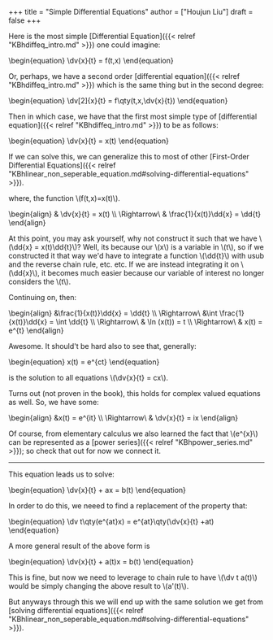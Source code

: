 +++
title = "Simple Differential Equations"
author = ["Houjun Liu"]
draft = false
+++

Here is the most simple [Differential Equation]({{< relref "KBhdiffeq_intro.md" >}}) one could imagine:

\begin{equation}
\dv{x}{t} = f(t,x)
\end{equation}

Or, perhaps, we have a second order [differential equation]({{< relref "KBhdiffeq_intro.md" >}}) which is the same thing but in the second degree:

\begin{equation}
\dv[2]{x}{t} = f\qty(t,x,\dv{x}{t})
\end{equation}

Then in which case, we have that the first most simple type of [differential equation]({{< relref "KBhdiffeq_intro.md" >}}) to be as follows:

\begin{equation}
\dv{x}{t} = x(t)
\end{equation}

If we can solve this, we can generalize this to most of other [First-Order Differential Equations]({{< relref "KBhlinear_non_seperable_equation.md#solving-differential-equations" >}}).

where, the function \\(f(t,x)=x(t)\\).

\begin{align}
& \dv{x}{t} = x(t) \\\\
\Rightarrow\ & \frac{1}{x(t)}\dd{x} = \dd{t}
\end{align}

At this point, you may ask yourself, why not construct it such that we have \\(\dd{x} = x(t)\dd{t}\\)? Well, its because our \\(x\\) is a variable in \\(t\\), so if we constructed it that way we'd have to integrate a function \\(\dd{t}\\) with usub and the reverse chain rule, etc. etc. If we are instead integrating it on \\(\dd{x}\\), it becomes much easier because our variable of interest no longer considers the \\(t\\).

Continuing on, then:

\begin{align}
&\frac{1}{x(t)}\dd{x} = \dd{t} \\\\
\Rightarrow\ &\int \frac{1}{x(t)}\dd{x} = \int \dd{t}  \\\\
\Rightarrow\ & \ln (x(t)) = t  \\\\
\Rightarrow\ & x(t) = e^{t}
\end{align}

Awesome. It should't be hard also to see that, generally:

\begin{equation}
x(t) = e^{ct}
\end{equation}

is the solution to all equations \\(\dv{x}{t} = cx\\).

Turns out (not proven in the book), this holds for complex valued equations as well. So, we have some:

\begin{align}
&x(t) = e^{it} \\\\
\Rightarrow\ & \dv{x}{t} = ix
\end{align}

Of course, from elementary calculus we also learned the fact that \\(e^{x}\\) can be represented as a [power series]({{< relref "KBhpower_series.md" >}}); so check that out for now we connect it.

---

This equation leads us to solve:

\begin{equation}
\dv{x}{t} + ax = b(t)
\end{equation}

In order to do this, we neeed to find a replacement of the property that:

\begin{equation}
\dv t\qty(e^{at}x) = e^{at}\qty(\dv{x}{t} +at)
\end{equation}

A more general result of the above form is

\begin{equation}
\dv{x}{t} + a(t)x = b(t)
\end{equation}

This is fine, but now we need to leverage to chain rule to have \\(\dv t a(t)\\) would be simply changing the above result to \\(a'(t)\\).

But anyways through this we will end up with the same solution we get from [solving differential equations]({{< relref "KBhlinear_non_seperable_equation.md#solving-differential-equations" >}}).